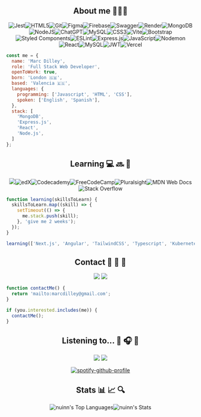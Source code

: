 <div align=center>
  
## About me 👨🏼‍💻
  
![Jest](https://img.shields.io/badge/-jest-%23C21325?style=for-the-badge&logo=jest&logoColor=white)![HTML5](https://img.shields.io/badge/html5-%23E34F26.svg?style=for-the-badge&logo=html5&logoColor=white)![Git](https://img.shields.io/badge/git-%23F05033.svg?style=for-the-badge&logo=git&logoColor=white)![Figma](https://img.shields.io/badge/figma-%23F24E1E.svg?style=for-the-badge&logo=figma&logoColor=white)![Firebase](https://img.shields.io/badge/firebase-ffca28?style=for-the-badge&logo=firebase&logoColor=black)![Swagger](https://img.shields.io/badge/-Swagger-%23Clojure?style=for-the-badge&logo=swagger&logoColor=white)![Render](https://img.shields.io/badge/Render-%46E3B7.svg?style=for-the-badge&logo=render&logoColor=white)![MongoDB](https://img.shields.io/badge/MongoDB-%234ea94b.svg?style=for-the-badge&logo=mongodb&logoColor=white)![NodeJS](https://img.shields.io/badge/node.js-6DA55F?style=for-the-badge&logo=node.js&logoColor=white)![ChatGPT](https://img.shields.io/badge/chatGPT-74aa9c?style=for-the-badge&logo=openai&logoColor=white)![MySQL](https://img.shields.io/badge/mysql-4479A1.svg?style=for-the-badge&logo=mysql&logoColor=white)![CSS3](https://img.shields.io/badge/css3-%231572B6.svg?style=for-the-badge&logo=css3&logoColor=white)![Vite](https://img.shields.io/badge/vite-%23646CFF.svg?style=for-the-badge&logo=vite&logoColor=white)![Bootstrap](https://img.shields.io/badge/bootstrap-%238511FA.svg?style=for-the-badge&logo=bootstrap&logoColor=white)![Styled Components](https://img.shields.io/badge/styled--components-DB7093?style=for-the-badge&logo=styled-components&logoColor=white)![ESLint](https://img.shields.io/badge/ESLint-4B3263?style=for-the-badge&logo=eslint&logoColor=white)![Express.js](https://img.shields.io/badge/express.js-%23404d59.svg?style=for-the-badge&logo=express&logoColor=%2361DAFB)![JavaScript](https://img.shields.io/badge/javascript-%23323330.svg?style=for-the-badge&logo=javascript&logoColor=%23F7DF1E)![Nodemon](https://img.shields.io/badge/NODEMON-%23323330.svg?style=for-the-badge&logo=nodemon&logoColor=%BBDEAD)![React](https://img.shields.io/badge/react-%2320232a.svg?style=for-the-badge&logo=react&logoColor=%2361DAFB)![MySQL](https://img.shields.io/badge/mysql-%2300000f.svg?style=for-the-badge&logo=mysql&logoColor=white)![JWT](https://img.shields.io/badge/JWT-black?style=for-the-badge&logo=JSON%20web%20tokens)![Vercel](https://img.shields.io/badge/vercel-%23000000.svg?style=for-the-badge&logo=vercel&logoColor=white)

</div>

```javascript
const me = {
  name: 'Marc Dilley',
  role: 'Full Stack Web Developer',
  openToWork: true,
  born: 'London 🇬🇧',
  based: 'Valencia 🇪🇸',
  languages: {
    programming: ['Javascript', 'HTML', 'CSS'],
    spoken: ['English', 'Spanish'],
  },
  stack: [
    'MongoDB',
    'Express.js',
    'React',
    'Node.js',
  ]
};
```

<div align=center>

## Learning 💻 🔜 🧠

<a href="https://www.codewars.com/users/nuinn"><img src="https://img.shields.io/badge/Codewars-B1361E?style=for-the-badge&logo=codewars&logoColor=grey"></a>![edX](https://img.shields.io/badge/edX-%2302262B.svg?style=for-the-badge&logo=edX&logoColor=white)![Codecademy](https://img.shields.io/badge/Codecademy-FFF0E5?style=for-the-badge&logo=codecademy&logoColor=1F243A)![FreeCodeCamp](https://img.shields.io/badge/Freecodecamp-%23123.svg?&style=for-the-badge&logo=freecodecamp&logoColor=green)![Pluralsight](https://img.shields.io/badge/Pluralsight-EE3057?style=for-the-badge&logo=pluralsight&logoColor=white)![MDN Web Docs](https://img.shields.io/badge/MDN_Web_Docs-black?style=for-the-badge&logo=mdnwebdocs&logoColor=white)![Stack Overflow](https://img.shields.io/badge/-Stackoverflow-FE7A16?style=for-the-badge&logo=stack-overflow&logoColor=white)

</div>

```javascript
function learning(skillsToLearn) {
  skillsToLearn.map((skill) => {
    setTimeout(() => {
      me.stack.push(skill);
    }, 'give me 2 weeks');
  });
}

learning(['Next.js', 'Angular', 'TailwindCSS', 'Typescript', 'Kubernetes']);
```

<div align=center>

## Contact 📝 📨 💬

<a href="mailto:marcdilley@gmail.com"><img src="https://img.shields.io/badge/Gmail-D14836?style=for-the-badge&logo=gmail&logoColor=white" target="_blank"></a> 
<a href="https://www.linkedin.com/in/marcdilley/"><img src="https://img.shields.io/badge/linkedin-%230077B5.svg?style=for-the-badge&logo=linkedin&logoColor=white" target="_blank"></a>

</div>

```javascript
function contactMe() {
  return 'mailto:marcdilley@gmail.com';
}

if (you.interested.includes(me)) {
  contactMe();
}
```

<div align=center>

## Listening to... 🎸 🎧 🎺

<a href="https://open.spotify.com/user/nuinn?si=JvPub9ubRx-YITOwA2OBCQ"><img src="https://img.shields.io/badge/Spotify-1ED760?style=for-the-badge&logo=spotify&logoColor=white"></a> <a href="https://www.last.fm/user/nuinn"><img src="https://img.shields.io/badge/last.fm-D51007?style=for-the-badge&logo=last.fm&logoColor=white"></a>

[![spotify-github-profile](https://spotify-github-profile.vercel.app/api/view?uid=nuinn&cover_image=true&theme=default&show_offline=false&background_color=121212&interchange=false&bar_color=53b14f&bar_color_cover=false)](https://spotify-github-profile.vercel.app/api/view?uid=nuinn&redirect=true)

## Stats 📊 📈 🔍

![nuinn's Top Languages](https://github-readme-stats.vercel.app/api/top-langs/?username=nuinn&theme=slateorange&show_icons=true&hide_border=true&layout=compact)![nuinn's Stats](https://github-readme-stats.vercel.app/api?username=nuinn&theme=slateorange&show_icons=true&hide_border=true&count_private=true)

</div>




